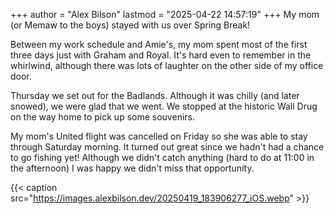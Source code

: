 +++
author = "Alex Bilson"
lastmod = "2025-04-22 14:57:19"
+++
My mom (or Memaw to the boys) stayed with us over Spring Break!

Between my work schedule and Amie's, my mom spent most of the first three days just with Graham and Royal. It's hard even to remember in the whirlwind, although there was lots of laughter on the other side of my office door.

Thursday we set out for the Badlands. Although it was chilly (and later snowed), we were glad that we went. We stopped at the historic Wall Drug on the way home to pick up some souvenirs.

My mom's United flight was cancelled on Friday so she was able to stay through Saturday morning. It turned out great since we hadn't had a chance to go fishing yet! Although we didn't catch anything (hard to do at 11:00 in the afternoon) I was happy we didn't miss that opportunity.

{{< caption src="https://images.alexbilson.dev/20250419_183906277_iOS.webp" >}}
